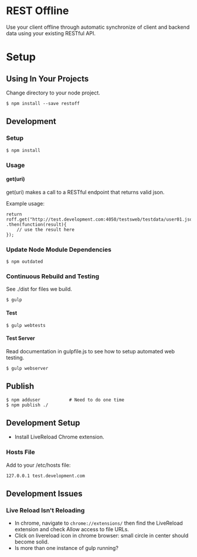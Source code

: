 # REST Offline

Use your client offline through automatic synchronize of client and backend data using your existing RESTful API.

# Setup

## Using In Your Projects

Change directory to your node project.

    $ npm install --save restoff

## Development

### Setup

```
$ npm install
```

### Usage

#### get(uri)

get(uri) makes a call to a RESTful endpoint that returns valid json.

Example usage:

```
return roff.get("http://test.development.com:4050/testsweb/testdata/user01.json")
.then(function(result){
	// use the result here
});

```

### Update Node Module Dependencies

```
$ npm outdated
```

### Continuous Rebuild and Testing

See ./dist for files we build.

```
$ gulp
```

#### Test

```
$ gulp webtests
```

#### Test Server

Read documentation in gulpfile.js to see how to setup automated web testing.

```   
$ gulp webserver
```


## Publish

```
$ npm adduser           # Need to do one time
$ npm publish ./ 
```


## Development Setup

* Install LiveReload Chrome extension.

### Hosts File

Add to your /etc/hosts file:

```
127.0.0.1 test.development.com
```


## Development Issues

### Live Reload Isn't Reloading

* In chrome, navigate to ```chrome://extensions/``` then find the LiveReload extension and check Allow access to file URLs.
* Click on livereload icon in chrome browser: small circle in center should become solid.
* Is more than one instance of gulp running?

